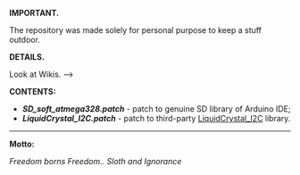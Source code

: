 **IMPORTANT.**

The repository was made solely for personal purpose to keep a stuff outdoor.

**DETAILS.**

Look at Wikis. -->

**CONTENTS:**
* **_SD_soft_atmega328.patch_** - patch to genuine SD library of Arduino IDE;
* **_LiquidCrystal_I2C.patch_** - patch to third-party [LiquidCrystal_I2C](http://www.xs4all.nl/~hmario/arduino/LiquidCrystal_I2C/) library.

---

**Motto:**

_Freedom borns Freedom.. Sloth and Ignorance_
